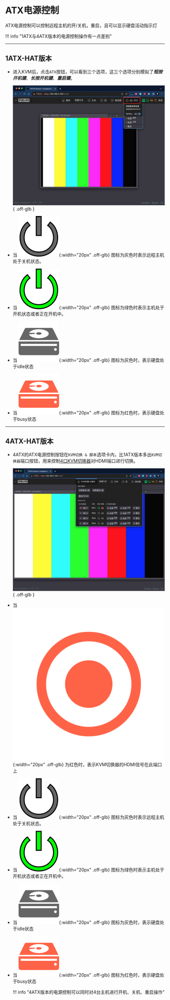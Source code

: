 # ATX电源控制

ATX电源控制可以控制远程主机的开/关机，重启，且可以显示硬盘活动指示灯

!!! info "1ATX与4ATX版本的电源控制操作有一点差别"

-----

## 1ATX-HAT版本

- 进入KVM后，点击`ATX`按钮，可以看到三个选项，这三个选项分别模拟了***短按开机键***、***长按开机键***、***重启键***。

    ![1atx_ctrl](atx/1atx_ctrl.jpg){ .off-glb }

- 当 ![led-atx-power-gray](atx/led-atx-power-gray.svg){:width="20px" .off-glb} 图标为灰色时表示远程主机处于关机状态。

- 当 ![led-atx-power-green](atx/led-atx-power-green.svg){:width="20px" .off-glb} 图标为绿色时表示主机处于开机状态或者正在开机中。

- 当 ![led-atx-hdd-gray](atx/led-atx-hdd-gray.svg){:width="20px" .off-glb} 图标为灰色时，表示硬盘处于idle状态

- 当 ![led-atx-hdd-red](atx/led-atx-hdd-red.svg){:width="20px" .off-glb} 图标为红色时，表示硬盘处于busy状态

-----

## 4ATX-HAT版本

- 4ATX的ATX电源控制按钮在`KVM切换 & 脚本`选项卡内，比1ATX版本多出`KVM切换器`端口按钮，用来控制[4口KVM切换器](material_zero3.md/#_1)对HDMI端口进行切换。

    ![4atx_ctrl](atx/4atx_ctrl.jpg){ .off-glb }

- 当 ![led-circle](atx/led-circle.svg){:width="20px" .off-glb} 为红色时，表示KVM切换器的HDMI信号在此端口上

- 当 ![led-atx-power-gray](atx/led-atx-power-gray.svg){:width="20px" .off-glb} 图标为灰色时表示远程主机处于关机状态。

- 当 ![led-atx-power-green](atx/led-atx-power-green.svg){:width="20px" .off-glb} 图标为绿色时表示主机处于开机状态或者正在开机中。

- 当 ![led-atx-hdd-gray](atx/led-atx-hdd-gray.svg){:width="20px" .off-glb} 图标为灰色时，表示硬盘处于idle状态

- 当 ![led-atx-hdd-red](atx/led-atx-hdd-red.svg){:width="20px" .off-glb} 图标为红色时，表示硬盘处于busy状态

    !!! info "4ATX版本的电源控制可以同时对4台主机进行开机、关机、重启操作"
